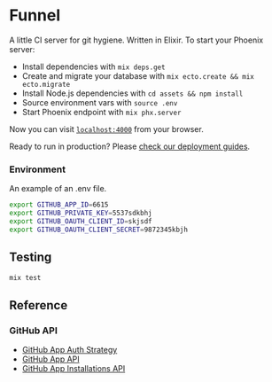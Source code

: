 # Funnel

A little CI server for git hygiene. Written in Elixir.
To start your Phoenix server:

  * Install dependencies with `mix deps.get`
  * Create and migrate your database with `mix ecto.create && mix ecto.migrate`
  * Install Node.js dependencies with `cd assets && npm install`
  * Source environment vars with `source .env`
  * Start Phoenix endpoint with `mix phx.server`

Now you can visit [`localhost:4000`](http://localhost:4000) from your browser.

Ready to run in production? Please [check our deployment guides](http://www.phoenixframework.org/docs/deployment).

### Environment

An example of an .env file.

```bash
export GITHUB_APP_ID=6615
export GITHUB_PRIVATE_KEY=5537sdkbhj
export GITHUB_OAUTH_CLIENT_ID=skjsdf
export GITHUB_OAUTH_CLIENT_SECRET=9872345kbjh
```

## Testing

```bash
mix test
```

## Reference

### GitHub API

* [GitHub App Auth Strategy](https://developer.github.com/apps/building-integrations/setting-up-and-registering-github-apps/about-authentication-options-for-github-apps/#about-authentication-options-for-github-apps)
* [GitHub App API](https://developer.github.com/v3/apps/)
* [GitHub App Installations API](https://developer.github.com/v3/apps/installations/)
